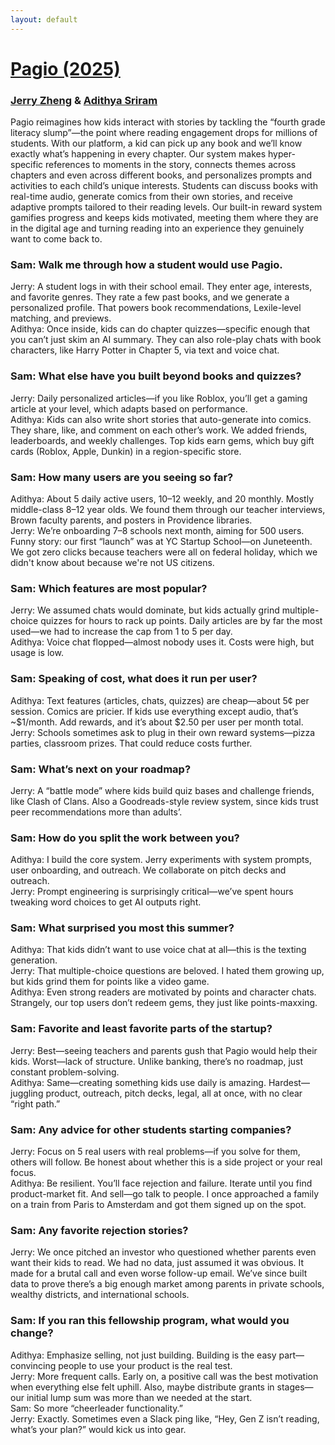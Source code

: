 ```yaml
---
layout: default
---
```


# [Pagio (2025)](https://pagio.app)
### [Jerry Zheng](https://www.linkedin.com/in/jerryzh0101/) & [Adithya Sriram](https://www.linkedin.com/in/adithya-sriram/)

Pagio reimagines how kids interact with stories by tackling the “fourth grade literacy slump”—the point where reading engagement drops for millions of students. With our platform, a kid can pick up any book and we’ll know exactly what’s happening in every chapter. Our system makes hyper-specific references to moments in the story, connects themes across chapters and even across different books, and personalizes prompts and activities to each child’s unique interests. Students can discuss books with real-time audio, generate comics from their own stories, and receive adaptive prompts tailored to their reading levels. Our built-in reward system gamifies progress and keeps kids motivated, meeting them where they are in the digital age and turning reading into an experience they genuinely want to come back to.

### Sam: Walk me through how a student would use Pagio.
Jerry: A student logs in with their school email. They enter age, interests, and favorite genres. They rate a few past books, and we generate a personalized profile. That powers book recommendations, Lexile-level matching, and previews.  
Adithya: Once inside, kids can do chapter quizzes—specific enough that you can’t just skim an AI summary. They can also role-play chats with book characters, like Harry Potter in Chapter 5, via text and voice chat.

### Sam: What else have you built beyond books and quizzes?
Jerry: Daily personalized articles—if you like Roblox, you’ll get a gaming article at your level, which adapts based on performance.  
Adithya: Kids can also write short stories that auto-generate into comics. They share, like, and comment on each other’s work. We added friends, leaderboards, and weekly challenges. Top kids earn gems, which buy gift cards (Roblox, Apple, Dunkin) in a region-specific store.  

### Sam: How many users are you seeing so far?
Adithya: About 5 daily active users, 10–12 weekly, and 20 monthly. Mostly middle-class 8–12 year olds. We found them through our teacher interviews, Brown faculty parents, and posters in Providence libraries.  
Jerry: We’re onboarding 7–8 schools next month, aiming for 500 users. Funny story: our first “launch” was at YC Startup School—on Juneteenth. We got zero clicks because teachers were all on federal holiday, which we didn't know about because we're not US citizens.

### Sam: Which features are most popular?
Jerry: We assumed chats would dominate, but kids actually grind multiple-choice quizzes for hours to rack up points. Daily articles are by far the most used—we had to increase the cap from 1 to 5 per day.  
Adithya: Voice chat flopped—almost nobody uses it. Costs were high, but usage is low.  

### Sam: Speaking of cost, what does it run per user?
Adithya: Text features (articles, chats, quizzes) are cheap—about 5¢ per session. Comics are pricier. If kids use everything except audio, that’s ~$1/month. Add rewards, and it’s about $2.50 per user per month total.
Jerry: Schools sometimes ask to plug in their own reward systems—pizza parties, classroom prizes. That could reduce costs further.  

### Sam: What’s next on your roadmap?
Jerry: A “battle mode” where kids build quiz bases and challenge friends, like Clash of Clans. Also a Goodreads-style review system, since kids trust peer recommendations more than adults’.  

### Sam: How do you split the work between you?
Adithya: I build the core system. Jerry experiments with system prompts, user onboarding, and outreach. We collaborate on pitch decks and outreach.  
Jerry: Prompt engineering is surprisingly critical—we’ve spent hours tweaking word choices to get AI outputs right.  

### Sam: What surprised you most this summer?
Adithya: That kids didn’t want to use voice chat at all—this is the texting generation.  
Jerry: That multiple-choice questions are beloved. I hated them growing up, but kids grind them for points like a video game.  
Adithya: Even strong readers are motivated by points and character chats. Strangely, our top users don’t redeem gems, they just like points-maxxing.  

### Sam: Favorite and least favorite parts of the startup?
Jerry: Best—seeing teachers and parents gush that Pagio would help their kids. Worst—lack of structure. Unlike banking, there’s no roadmap, just constant problem-solving.  
Adithya: Same—creating something kids use daily is amazing. Hardest—juggling product, outreach, pitch decks, legal, all at once, with no clear “right path.”  

### Sam: Any advice for other students starting companies?
Jerry: Focus on 5 real users with real problems—if you solve for them, others will follow. Be honest about whether this is a side project or your real focus.  
Adithya: Be resilient. You’ll face rejection and failure. Iterate until you find product-market fit. And sell—go talk to people. I once approached a family on a train from Paris to Amsterdam and got them signed up on the spot.  

### Sam: Any favorite rejection stories?
Jerry: We once pitched an investor who questioned whether parents even want their kids to read. We had no data, just assumed it was obvious. It made for a brutal call and even worse follow-up email. We’ve since built data to prove there’s a big enough market among parents in private schools, wealthy districts, and international schools.  

### Sam: If you ran this fellowship program, what would you change?
Adithya: Emphasize selling, not just building. Building is the easy part—convincing people to use your product is the real test.  
Jerry: More frequent calls. Early on, a positive call was the best motivation when everything else felt uphill. Also, maybe distribute grants in stages—our initial lump sum was more than we needed at the start.  
Sam: So more “cheerleader functionality.”  
Jerry: Exactly. Sometimes even a Slack ping like, “Hey, Gen Z isn’t reading, what’s your plan?” would kick us into gear.  
